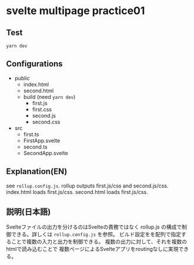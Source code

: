 # svelte multipage practice01

## Test
`yarn dev`

## Configurations
- public
  - index.html
  - second.html
  - build (need `yarn dev`)
    - first.js
    - first.css
    - second.js
    - second.css
- src
  - first.ts
  - FirstApp.svelte
  - second.ts
  - SecondApp.svelte

## Explanation(EN)
see `rollup.config.js`.
rollup outputs first.js/css and second.js/css.
index.html loads first.js/css.
second.html loads first.js/css.

## 説明(日本語)
Svelteファイルの出力を分けるのはSvelteの責務ではなく
rollup.js の構成で制御できる。詳しくは `rollup.config.js` を参照。
ビルド設定をを配列で指定することで複数の入力と出力を制御できる。
複数の出力に対して、それを複数のhtmlで読み込むことで
複数ページによるSvelteアプリをroutingなしに実現できる。
